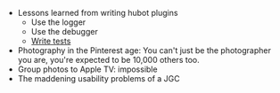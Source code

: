 * Lessons learned from writing hubot plugins
    * Use the logger
    * Use the debugger
    * [Write tests](http://ngs.io/2014/06/13/tdd-hubot-scripts/)
* Photography in the Pinterest age: You can't just be the photographer you are, you're expected to be 10,000 others too.
* Group photos to Apple TV: impossible
* The maddening usability problems of a JGC
